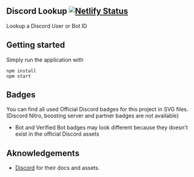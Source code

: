 ## Discord Lookup [![Netlify Status](https://api.netlify.com/api/v1/badges/fbe54b40-943c-4270-9490-ef2aff505f80/deploy-status)](https://app.netlify.com/sites/musing-wilson-4102ff/deploys)

Lookup a Discord User or Bot ID

## Getting started

Simply run the application with

```shell
npm install
npm start
```

## Badges

You can find all used Official Discord badges for this project in SVG files. (Discord Nitro, boosting server and partner badges are not available)
- Bot and Verified Bot badges may look different because they doesn't exist in the official Discord assets

## Aknowledgements

- [Discord](https://discord.com/developers/docs/resources/user#users-resource) for their docs and assets.

